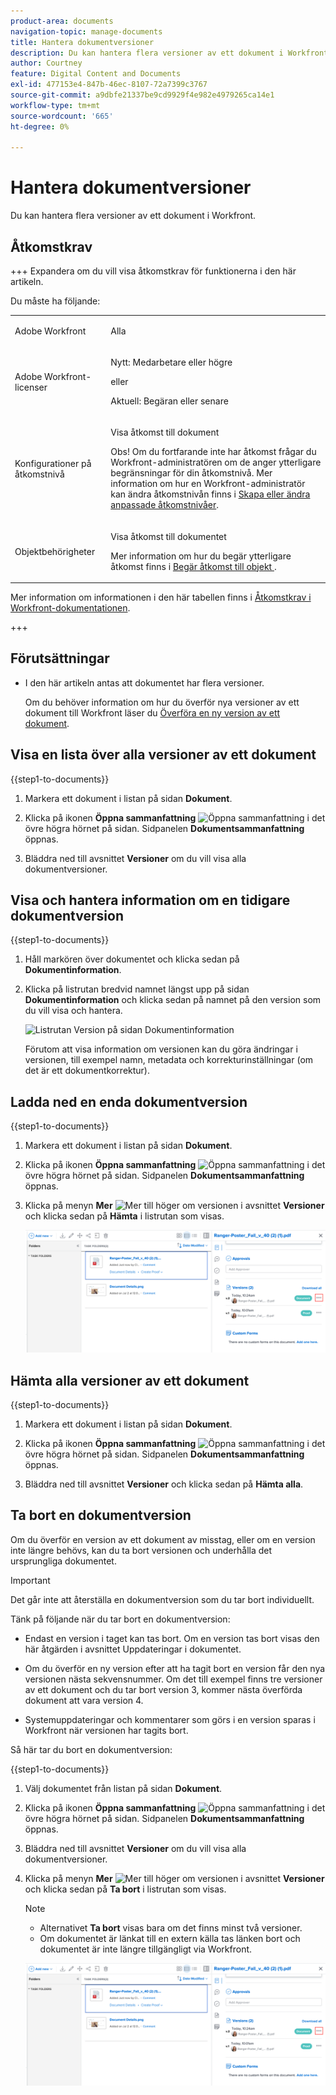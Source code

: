 ```yaml
---
product-area: documents
navigation-topic: manage-documents
title: Hantera dokumentversioner
description: Du kan hantera flera versioner av ett dokument i Workfront.
author: Courtney
feature: Digital Content and Documents
exl-id: 477153e4-847b-46ec-8107-72a7399c3767
source-git-commit: a9dbfe21337be9cd9929f4e982e4979265ca14e1
workflow-type: tm+mt
source-wordcount: '665'
ht-degree: 0%

---
```


# Hantera dokumentversioner

<!-- Audited: 5/2025 -->

Du kan hantera flera versioner av ett dokument i Workfront.

## Åtkomstkrav

+++ Expandera om du vill visa åtkomstkrav för funktionerna i den här artikeln.

Du måste ha följande:

<table style="table-layout:auto"> 
 <col> 
 <col> 
 <tbody> 
  <tr> 
   <td role="rowheader">Adobe Workfront</td> 
   <td> <p> Alla</p> </td> 
  </tr> 
  <tr> 
   <td role="rowheader">Adobe Workfront-licenser</td> 
   <td> 
   <p>Nytt: Medarbetare eller högre<p>
   <p>eller</p>
   <p>Aktuell: Begäran eller senare </p>


</td> 
  </tr> 
  <tr> 
   <td role="rowheader">Konfigurationer på åtkomstnivå</td> 
   <td> <p>Visa åtkomst till dokument</p> <p>Obs! Om du fortfarande inte har åtkomst frågar du Workfront-administratören om de anger ytterligare begränsningar för din åtkomstnivå. Mer information om hur en Workfront-administratör kan ändra åtkomstnivån finns i <a href="../../administration-and-setup/add-users/configure-and-grant-access/create-modify-access-levels.md" class="MCXref xref">Skapa eller ändra anpassade åtkomstnivåer</a>.</p> </td> 
  </tr> 
  <tr> 
   <td role="rowheader">Objektbehörigheter</td> 
   <td> <p>Visa åtkomst till dokumentet</p> <p>Mer information om hur du begär ytterligare åtkomst finns i <a href="../../workfront-basics/grant-and-request-access-to-objects/request-access.md" class="MCXref xref">Begär åtkomst till objekt </a>.</p> </td> 
  </tr> 
 </tbody> 
</table>

Mer information om informationen i den här tabellen finns i [Åtkomstkrav i Workfront-dokumentationen](/help/quicksilver/administration-and-setup/add-users/access-levels-and-object-permissions/access-level-requirements-in-documentation.md).

+++

## Förutsättningar

* I den här artikeln antas att dokumentet har flera versioner.

  Om du behöver information om hur du överför nya versioner av ett dokument till Workfront läser du [Överföra en ny version av ett dokument](../../documents/managing-documents/upload-new-document-version.md).

## Visa en lista över alla versioner av ett dokument

{{step1-to-documents}}

1. Markera ett dokument i listan på sidan **Dokument**.

1. Klicka på ikonen **Öppna sammanfattning** ![Öppna sammanfattning](assets/qs-summary-in-new-toolbar-small.png) i det övre högra hörnet på sidan. Sidpanelen **Dokumentsammanfattning** öppnas.

1. Bläddra ned till avsnittet **Versioner** om du vill visa alla dokumentversioner.

## Visa och hantera information om en tidigare dokumentversion

{{step1-to-documents}}

1. Håll markören över dokumentet och klicka sedan på **Dokumentinformation**.

1. Klicka på listrutan bredvid namnet längst upp på sidan **Dokumentinformation** och klicka sedan på namnet på den version som du vill visa och hantera.

   ![Listrutan Version på sidan Dokumentinformation](assets/version-drop-dn-doc-dtls-nwe-350x93.png)

   Förutom att visa information om versionen kan du göra ändringar i versionen, till exempel namn, metadata och korrekturinställningar (om det är ett dokumentkorrektur).

## Ladda ned en enda dokumentversion

{{step1-to-documents}}

1. Markera ett dokument i listan på sidan **Dokument**.

1. Klicka på ikonen **Öppna sammanfattning** ![Öppna sammanfattning](assets/qs-summary-in-new-toolbar-small.png) i det övre högra hörnet på sidan. Sidpanelen **Dokumentsammanfattning** öppnas.

1. Klicka på menyn **Mer** ![Mer](assets/more-icon.png) till höger om versionen i avsnittet **Versioner** och klicka sedan på **Hämta** i listrutan som visas.

   ![Hämta ett enstaka dokument](assets/more-versions-350x143.png)

## Hämta alla versioner av ett dokument

{{step1-to-documents}}

1. Markera ett dokument i listan på sidan **Dokument**.

1. Klicka på ikonen **Öppna sammanfattning** ![Öppna sammanfattning](assets/qs-summary-in-new-toolbar-small.png) i det övre högra hörnet på sidan. Sidpanelen **Dokumentsammanfattning** öppnas.

1. Bläddra ned till avsnittet **Versioner** och klicka sedan på **Hämta alla**.

## Ta bort en dokumentversion

Om du överför en version av ett dokument av misstag, eller om en version inte längre behövs, kan du ta bort versionen och underhålla det ursprungliga dokumentet.

>[!IMPORTANT]
>
>Det går inte att återställa en dokumentversion som du tar bort individuellt.

Tänk på följande när du tar bort en dokumentversion:

* Endast en version i taget kan tas bort. Om en version tas bort visas den här åtgärden i avsnittet Uppdateringar i dokumentet.
* Om du överför en ny version efter att ha tagit bort en version får den nya versionen nästa sekvensnummer. Om det till exempel finns tre versioner av ett dokument och du tar bort version 3, kommer nästa överförda dokument att vara version 4.
* Systemuppdateringar och kommentarer som görs i en version sparas i Workfront när versionen har tagits bort.

  <!--
  <li data-mc-conditions="QuicksilverOrClassic.Draft mode">Deleting a document version in Workfront does not delete the Proof version.&nbsp;</li>
  -->

Så här tar du bort en dokumentversion:

{{step1-to-documents}}

1. Välj dokumentet från listan på sidan **Dokument**.

1. Klicka på ikonen **Öppna sammanfattning** ![Öppna sammanfattning](assets/qs-summary-in-new-toolbar-small.png) i det övre högra hörnet på sidan. Sidpanelen **Dokumentsammanfattning** öppnas.

1. Bläddra ned till avsnittet **Versioner** om du vill visa alla dokumentversioner.
1. Klicka på menyn **Mer** ![Mer](assets/more-icon.png) till höger om versionen i avsnittet **Versioner** och klicka sedan på **Ta bort** i listrutan som visas.

   >[!NOTE]
   >
   >* Alternativet **Ta bort** visas bara om det finns minst två versioner.
   >* Om dokumentet är länkat till en extern källa tas länken bort och dokumentet är inte längre tillgängligt via Workfront.

   ![Ta bort dokumentversionen](assets/more-versions-350x143.png)
